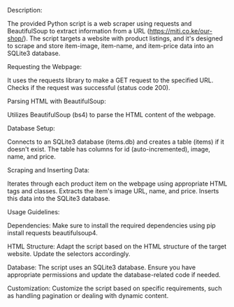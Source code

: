 Description:

The provided Python script is a web scraper using requests and BeautifulSoup to extract information from a URL (https://miti.co.ke/our-shop/). 
The script targets a website with product listings, and it's designed to scrape and 
store item-image, item-name, and item-price data into an SQLite3 database.

Requesting the Webpage:

It uses the requests library to make a GET request to the specified URL.
Checks if the request was successful (status code 200).

Parsing HTML with BeautifulSoup:

Utilizes BeautifulSoup (bs4) to parse the HTML content of the webpage.

Database Setup:

Connects to an SQLite3 database (items.db) and creates a table (items) if it doesn't exist.
The table has columns for id (auto-incremented), image, name, and price.

Scraping and Inserting Data:

Iterates through each product item on the webpage using appropriate HTML tags and classes.
Extracts the item's image URL, name, and price.
Inserts this data into the SQLite3 database.

Usage Guidelines:

Dependencies: 
Make sure to install the required dependencies using pip install requests beautifulsoup4.

HTML Structure: 
Adapt the script based on the HTML structure of the target website. Update the selectors accordingly.

Database: 
The script uses an SQLite3 database. Ensure you have appropriate permissions and update the database-related code if needed.

Customization: 
Customize the script based on specific requirements, such as handling pagination or dealing with dynamic content.

